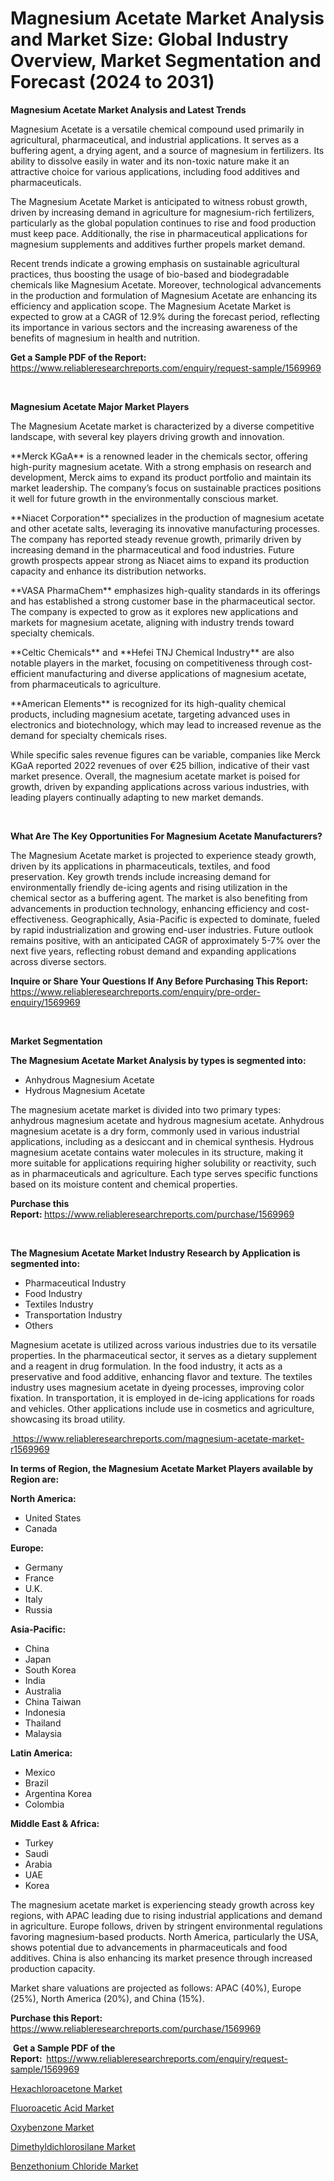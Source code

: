 <p><h1>Magnesium Acetate Market Analysis and Market Size: Global Industry Overview, Market Segmentation and Forecast (2024 to 2031)</h1></p><p><strong>Magnesium Acetate Market Analysis and Latest Trends</strong></p>
<p><p>Magnesium Acetate is a versatile chemical compound used primarily in agricultural, pharmaceutical, and industrial applications. It serves as a buffering agent, a drying agent, and a source of magnesium in fertilizers. Its ability to dissolve easily in water and its non-toxic nature make it an attractive choice for various applications, including food additives and pharmaceuticals.</p><p>The Magnesium Acetate Market is anticipated to witness robust growth, driven by increasing demand in agriculture for magnesium-rich fertilizers, particularly as the global population continues to rise and food production must keep pace. Additionally, the rise in pharmaceutical applications for magnesium supplements and additives further propels market demand. </p><p>Recent trends indicate a growing emphasis on sustainable agricultural practices, thus boosting the usage of bio-based and biodegradable chemicals like Magnesium Acetate. Moreover, technological advancements in the production and formulation of Magnesium Acetate are enhancing its efficiency and application scope. The Magnesium Acetate Market is expected to grow at a CAGR of 12.9% during the forecast period, reflecting its importance in various sectors and the increasing awareness of the benefits of magnesium in health and nutrition.</p></p>
<p><strong>Get a Sample PDF of the Report:&nbsp;</strong> <a href="https://www.reliableresearchreports.com/enquiry/request-sample/1569969?utm_campaign=9&utm_medium=2&utm_source=Github&utm_content=ia&utm_term=29122024&utm_id=magnesium-acetate">https://www.reliableresearchreports.com/enquiry/request-sample/1569969</a></p>
<p>&nbsp;</p>
<p><strong>Magnesium Acetate Major Market Players</strong></p>
<p><p>The Magnesium Acetate market is characterized by a diverse competitive landscape, with several key players driving growth and innovation.</p><p>**Merck KGaA** is a renowned leader in the chemicals sector, offering high-purity magnesium acetate. With a strong emphasis on research and development, Merck aims to expand its product portfolio and maintain its market leadership. The company’s focus on sustainable practices positions it well for future growth in the environmentally conscious market.</p><p>**Niacet Corporation** specializes in the production of magnesium acetate and other acetate salts, leveraging its innovative manufacturing processes. The company has reported steady revenue growth, primarily driven by increasing demand in the pharmaceutical and food industries. Future growth prospects appear strong as Niacet aims to expand its production capacity and enhance its distribution networks.</p><p>**VASA PharmaChem** emphasizes high-quality standards in its offerings and has established a strong customer base in the pharmaceutical sector. The company is expected to grow as it explores new applications and markets for magnesium acetate, aligning with industry trends toward specialty chemicals.</p><p>**Celtic Chemicals** and **Hefei TNJ Chemical Industry** are also notable players in the market, focusing on competitiveness through cost-efficient manufacturing and diverse applications of magnesium acetate, from pharmaceuticals to agriculture.</p><p>**American Elements** is recognized for its high-quality chemical products, including magnesium acetate, targeting advanced uses in electronics and biotechnology, which may lead to increased revenue as the demand for specialty chemicals rises.</p><p>While specific sales revenue figures can be variable, companies like Merck KGaA reported 2022 revenues of over €25 billion, indicative of their vast market presence. Overall, the magnesium acetate market is poised for growth, driven by expanding applications across various industries, with leading players continually adapting to new market demands.</p></p>
<p>&nbsp;</p>
<p><strong>What Are The Key Opportunities For Magnesium Acetate Manufacturers?</strong></p>
<p><p>The Magnesium Acetate market is projected to experience steady growth, driven by its applications in pharmaceuticals, textiles, and food preservation. Key growth trends include increasing demand for environmentally friendly de-icing agents and rising utilization in the chemical sector as a buffering agent. The market is also benefiting from advancements in production technology, enhancing efficiency and cost-effectiveness. Geographically, Asia-Pacific is expected to dominate, fueled by rapid industrialization and growing end-user industries. Future outlook remains positive, with an anticipated CAGR of approximately 5-7% over the next five years, reflecting robust demand and expanding applications across diverse sectors.</p></p>
<p><strong>Inquire or Share Your Questions If Any Before Purchasing This Report:</strong> <a href="https://www.reliableresearchreports.com/enquiry/pre-order-enquiry/1569969?utm_campaign=9&utm_medium=2&utm_source=Github&utm_content=ia&utm_term=29122024&utm_id=magnesium-acetate">https://www.reliableresearchreports.com/enquiry/pre-order-enquiry/1569969</a></p>
<p>&nbsp;</p>
<p><strong>Market Segmentation</strong></p>
<p><strong>The Magnesium Acetate Market Analysis by types is segmented into:</strong></p>
<p><ul><li>Anhydrous Magnesium Acetate</li><li>Hydrous Magnesium Acetate</li></ul></p>
<p><p>The magnesium acetate market is divided into two primary types: anhydrous magnesium acetate and hydrous magnesium acetate. Anhydrous magnesium acetate is a dry form, commonly used in various industrial applications, including as a desiccant and in chemical synthesis. Hydrous magnesium acetate contains water molecules in its structure, making it more suitable for applications requiring higher solubility or reactivity, such as in pharmaceuticals and agriculture. Each type serves specific functions based on its moisture content and chemical properties.</p></p>
<p><strong>Purchase this Report:&nbsp;</strong><a href="https://www.reliableresearchreports.com/purchase/1569969?utm_campaign=9&utm_medium=2&utm_source=Github&utm_content=ia&utm_term=29122024&utm_id=magnesium-acetate">https://www.reliableresearchreports.com/purchase/1569969</a></p>
<p>&nbsp;</p>
<p><strong>The Magnesium Acetate Market Industry Research by Application is segmented into:</strong></p>
<p><ul><li>Pharmaceutical Industry</li><li>Food Industry</li><li>Textiles Industry</li><li>Transportation Industry</li><li>Others</li></ul></p>
<p><p>Magnesium acetate is utilized across various industries due to its versatile properties. In the pharmaceutical sector, it serves as a dietary supplement and a reagent in drug formulation. In the food industry, it acts as a preservative and food additive, enhancing flavor and texture. The textiles industry uses magnesium acetate in dyeing processes, improving color fixation. In transportation, it is employed in de-icing applications for roads and vehicles. Other applications include use in cosmetics and agriculture, showcasing its broad utility.</p></p>
<p><a href="https://www.reliableresearchreports.com/magnesium-acetate-market-r1569969?utm_campaign=9&utm_medium=2&utm_source=Github&utm_content=ia&utm_term=29122024&utm_id=magnesium-acetate">&nbsp;https://www.reliableresearchreports.com/magnesium-acetate-market-r1569969</a></p>
<p><strong>In terms of Region, the Magnesium Acetate Market Players available by Region are:</strong></p>
<p>
    <p> <strong> North America: </strong>
        <ul>
            <li>United States</li>
            <li>Canada</li>
        </ul>
        </p> 
    <p> <strong> Europe: </strong>
        <ul>
            <li>Germany</li>
            <li>France</li>
            <li>U.K.</li>
            <li>Italy</li>
            <li>Russia</li>
        </ul>
        </p> 
    <p> <strong> Asia-Pacific: </strong>
        <ul>
            <li>China</li>
            <li>Japan</li>
            <li>South Korea</li>
            <li>India</li>
            <li>Australia</li>
            <li>China Taiwan</li>
            <li>Indonesia</li>
            <li>Thailand</li>
            <li>Malaysia</li>
        </ul>
        </p> 
    <p> <strong> Latin America: </strong>
        <ul>
            <li>Mexico</li>
            <li>Brazil</li>
            <li>Argentina Korea</li>
            <li>Colombia</li>
        </ul>
        </p> 
    <p> <strong> Middle East & Africa: </strong>
        <ul>
            <li>Turkey</li>
            <li>Saudi</li>
            <li>Arabia</li>
            <li>UAE</li>
            <li>Korea</li>
        </ul>
    </p>
    </p>
<p><p>The magnesium acetate market is experiencing steady growth across key regions, with APAC leading due to rising industrial applications and demand in agriculture. Europe follows, driven by stringent environmental regulations favoring magnesium-based products. North America, particularly the USA, shows potential due to advancements in pharmaceuticals and food additives. China is also enhancing its market presence through increased production capacity. </p><p>Market share valuations are projected as follows: APAC (40%), Europe (25%), North America (20%), and China (15%).</p></p>
<p><strong>Purchase this Report: </strong><a href="https://www.reliableresearchreports.com/purchase/1569969?utm_campaign=9&utm_medium=2&utm_source=Github&utm_content=ia&utm_term=29122024&utm_id=magnesium-acetate">https://www.reliableresearchreports.com/purchase/1569969</a></p>
<p>&nbsp;<strong>Get a Sample PDF of the Report:&nbsp;&nbsp;</strong><a href="https://www.reliableresearchreports.com/enquiry/request-sample/1569969?utm_campaign=9&utm_medium=2&utm_source=Github&utm_content=ia&utm_term=29122024&utm_id=magnesium-acetate">https://www.reliableresearchreports.com/enquiry/request-sample/1569969</a></p>
<p><strong></strong></p>
<p><p><a href="https://github.com/comasnickie/Market-Research-Report-List-1/blob/main/hexachloroacetone-market.md?utm_campaign=9&utm_medium=2&utm_source=Github&utm_content=ia&utm_term=29122024&utm_id=magnesium-acetate">Hexachloroacetone Market</a></p><p><a href="https://github.com/bornergabrielle89/Market-Research-Report-List-1/blob/main/fluoroacetic-acid-market.md?utm_campaign=9&utm_medium=2&utm_source=Github&utm_content=ia&utm_term=29122024&utm_id=magnesium-acetate">Fluoroacetic Acid Market</a></p><p><a href="https://github.com/wileonie19657/Market-Research-Report-List-1/blob/main/oxybenzone-market.md?utm_campaign=9&utm_medium=2&utm_source=Github&utm_content=ia&utm_term=29122024&utm_id=magnesium-acetate">Oxybenzone Market</a></p><p><a href="https://github.com/toldenargelia86/Market-Research-Report-List-1/blob/main/dimethyldichlorosilane-market.md?utm_campaign=9&utm_medium=2&utm_source=Github&utm_content=ia&utm_term=29122024&utm_id=magnesium-acetate">Dimethyldichlorosilane Market</a></p><p><a href="https://github.com/mcfred89/Market-Research-Report-List-1/blob/main/benzethonium-chloride-market.md?utm_campaign=9&utm_medium=2&utm_source=Github&utm_content=ia&utm_term=29122024&utm_id=magnesium-acetate">Benzethonium Chloride Market</a></p></p>